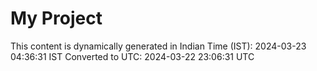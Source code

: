 # My Project

This content is dynamically generated in Indian Time (IST): 2024-03-23 04:36:31 IST
Converted to UTC: 2024-03-22 23:06:31 UTC
